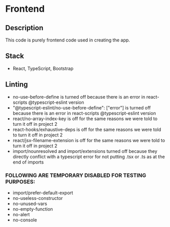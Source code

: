 # Frontend

## Description

This code is purely frontend code used in creating the app.

## Stack

- React, TypeScript, Bootstrap

## Linting

- no-use-before-define is turned off because there is an error in react-scripts @typescript-eslint version
- "@typescript-eslint/no-use-before-define": ["error"] is turned off because there is an error in react-scripts @typescript-eslint version
- react/no-array-index-key is off for the same reasons we were told to turn it off in project 2
- react-hooks/exhaustive-deps is off for the same reasons we were told to turn it off in project 2
- react/jsx-filename-extension is off for the same reasons we were told to turn it off in project 2
- import/nounresolved and import/extensions turned off because they directly conflict with a typescript error for not putting .tsx or .ts as at the end of imports

### FOLLOWING ARE TEMPORARY DISABLED FOR TESTING PURPOSES:

- import/prefer-default-export
- no-useless-constructor
- no-unused-vars
- no-empty-function
- no-alert
- no-console
